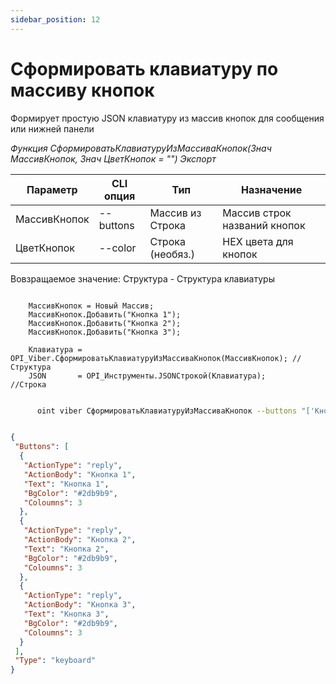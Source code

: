 ```yaml
---
sidebar_position: 12
---
```


# Сформировать клавиатуру по массиву кнопок
Формирует простую JSON клавиатуру из массив кнопок для сообщения или нижней панели


*Функция СформироватьКлавиатуруИзМассиваКнопок(Знач МассивКнопок, Знач ЦветКнопок = "") Экспорт*

  | Параметр | CLI опция | Тип | Назначение |
  |-|-|-|-|
  | МассивКнопок | --buttons | Массив из Строка | Массив строк названий кнопок |
  | ЦветКнопок | --color | Строка (необяз.) | HEX цвета для кнопок |
  
  Вовзращаемое значение: Структура - Структура клавиатуры


```bsl title="Пример кода"
	
	МассивКнопок = Новый Массив;
	МассивКнопок.Добавить("Кнопка 1");
	МассивКнопок.Добавить("Кнопка 2");
	МассивКнопок.Добавить("Кнопка 3");
	
	Клавиатура = OPI_Viber.СформироватьКлавиатуруИзМассиваКнопок(МассивКнопок); //Структура
	JSON       = OPI_Инструменты.JSONСтрокой(Клавиатура);                       //Строка

```

```sh title="Пример команд CLI"

	  oint viber СформироватьКлавиатуруИзМассиваКнопок --buttons "['Кнопка 1','Кнопка 2','Кнопка 3']" --out keyboard.json

```

```json title="Результат"

{
 "Buttons": [
  {
   "ActionType": "reply",
   "ActionBody": "Кнопка 1",
   "Text": "Кнопка 1",
   "BgColor": "#2db9b9",
   "Coloumns": 3
  },
  {
   "ActionType": "reply",
   "ActionBody": "Кнопка 2",
   "Text": "Кнопка 2",
   "BgColor": "#2db9b9",
   "Coloumns": 3
  },
  {
   "ActionType": "reply",
   "ActionBody": "Кнопка 3",
   "Text": "Кнопка 3",
   "BgColor": "#2db9b9",
   "Coloumns": 3
  }
 ],
 "Type": "keyboard"
}

```
